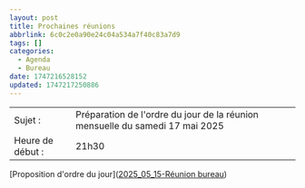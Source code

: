 ```yaml
---
layout: post
title: Prochaines réunions
abbrlink: 6c0c2e0a90e24c04a534a7f40c83a7d9
tags: []
categories:
  - Agenda
  - Bureau
date: 1747216528152
updated: 1747217250886
---
```


|                  |                                                                              |
| ---------------- | ---------------------------------------------------------------------------- |
| Sujet :          | Préparation de l'ordre du jour de la réunion mensuelle du samedi 17 mai 2025 |
| Heure de début : | 21h30                                                                        |

\[Proposition d'ordre du jour]\([2025\_05\_15-Réunion bureau](/p/bb3880be6d8140119b0b124e20bf33b7))
